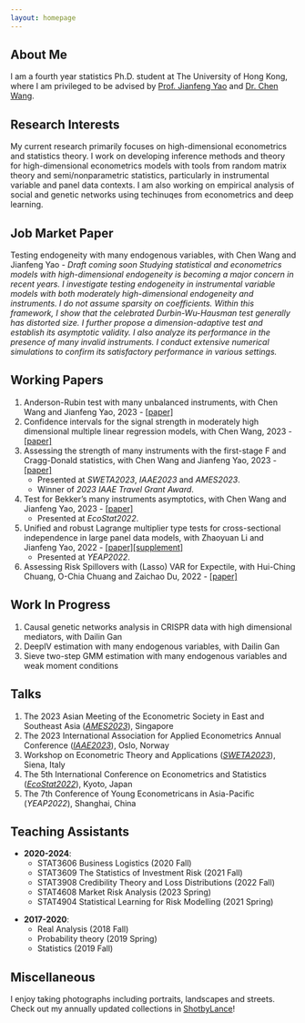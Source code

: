 ```yaml
---
layout: homepage
---
```


## About Me
I am a fourth year statistics Ph.D. student at The University of Hong Kong, where I am privileged to be advised by [Prof. Jianfeng Yao](https://jianfengyao.wordpress.com/) and [Dr. Chen Wang](https://saasweb.hku.hk/staff/stacw/web/).

## Research Interests
My current research primarily focuses on high-dimensional econometrics and statistics theory. I work on developing inference methods and theory for 
high-dimensional econometrics models with tools from random matrix theory and semi/nonparametric statistics, particularly in instrumental variable and panel data contexts. I am also working on empirical analysis of social and genetic networks using techinuqes from econometrics and deep learning.

## Job Market Paper
Testing endogeneity with many endogenous variables, with Chen Wang and Jianfeng Yao - *Draft coming soon*
*Studying statistical and econometrics models with high-dimensional endogeneity is becoming a major concern in recent years. I investigate testing endogeneity in instrumental variable models with both moderately high-dimensional endogeneity and instruments. I do not assume sparsity on coefficients. Within this framework, I show that the celebrated Durbin-Wu-Hausman test generally has distorted size. I further propose a dimension-adaptive test and establish its asymptotic validity. I also analyze its performance in the presence of many invalid instruments. I conduct extensive numerical simulations to confirm its satisfactory performance in various settings.*

## Working Papers 
1. Anderson-Rubin test with many unbalanced instruments, with Chen Wang and Jianfeng Yao, 2023 - [[paper]](https://www.dropbox.com/scl/fi/tx3vcyyh55huwxit482h1/weakIVpaper3_20230922.pdf?rlkey=yxt7pv49b3m2uhin4dvavilwy&dl=0)
2. Confidence intervals for the signal strength in moderately high dimensional multiple linear regression models, with Chen Wang, 2023 - [[paper]](https://www.dropbox.com/s/r49e5s82095vhgj/Adjusted_F_multiple_p.pdf?dl=0)
3. Assessing the strength of many instruments with the first-stage F and Cragg-Donald statistics, with Chen Wang and Jianfeng Yao, 2023 - [[paper]](https://www.dropbox.com/scl/fi/7yrd6xyzed4jh2kw7upub/weakIVpaper2_20230825.pdf?rlkey=3algefffwmbbpzr8bkxa2di9p&dl=0)
   - Presented at *SWETA2023*, *IAAE2023* and *AMES2023*.
   - Winner of *2023 IAAE Travel Grant Award*.
4. Test for Bekker’s many instruments asymptotics, with Chen Wang and Jianfeng Yao, 2023 - [[paper]](https://arxiv.org/pdf/2302.14396.pdf)
   - Presented at *EcoStat2022*.
5. Unified and robust Lagrange multiplier type tests for cross-sectional independence in large panel data models, with Zhaoyuan Li and Jianfeng Yao, 2022 - [[paper]](https://www.dropbox.com/scl/fi/jq5741l8mgsmfevjn5cc9/RLM_Sinica_main.pdf?rlkey=b0clir7zckpyjfv8m5omq7cej&dl=0)[[supplement]](https://www.dropbox.com/scl/fi/13190ayz0gb04xw8qfs0r/RLM_Sinica_Supplement.pdf?rlkey=qtsn932p5j3zan79ldmjpxe5s&dl=0)
   - Presented at *YEAP2022*.
6. Assessing Risk Spillovers with (Lasso) VAR for Expectile, with Hui-Ching Chuang, O-Chia Chuang and Zaichao Du, 2022 - [[paper]](https://deliverypdf.ssrn.com/delivery.php?ID=271115095026087003013108010104106006017000060055059029121029115023089071096029114125100029055040112124009075031070117076124103119082082087053120019020127012078004088038034008121006083023031101114126001085091086075008066123127019006096094105087084029001&EXT=pdf&INDEX=TRUE)

## Work In Progress
1. Causal genetic networks analysis in CRISPR data with high dimensional mediators, with Dailin Gan
2. DeepIV estimation with many endogenous variables, with Dailin Gan
3. Sieve two-step GMM estimation with many endogenous variables and weak moment conditions

## Talks
1. The 2023 Asian Meeting of the Econometric Society in East and Southeast Asia (*[AMES2023](https://www.ames2023ntu.org/)*), Singapore
2. The 2023 International Association for Applied Econometrics Annual Conference (*[IAAE2023](https://www.bi.edu/about-bi/events/2023/june/iaae2023/)*), Oslo, Norway
3. Workshop on Econometric Theory and Applications (*[SWETA2023](https://sites.google.com/view/sweta2023/home)*), Siena, Italy
4. The 5th International Conference on Econometrics and Statistics (*[EcoStat2022](http://www.cmstatistics.org/EcoSta2022/)*), Kyoto, Japan
5. The 7th Conference of Young Econometricans in Asia-Pacific (*YEAP2022*), Shanghai, China

## Teaching Assistants
* **2020-2024**: 
    - STAT3606 Business Logistics (2020 Fall)
    - STAT3609 The Statistics of Investment Risk (2021 Fall)
    - STAT3908 Credibility Theory and Loss Distributions (2022 Fall)
    - STAT4608 Market Risk Analysis (2023 Spring)
    - STAT4904 Statistical Learning for Risk Modelling (2021 Spring)
+ **2017-2020**: 
    - Real Analysis (2018 Fall)
    - Probability theory (2019 Spring)
    - Statistics (2019 Fall)

## Miscellaneous
I enjoy taking photographs including portraits, landscapes and streets. Check out my annually updated collections in [ShotbyLance](https://lanceh7.wixsite.com/shotbylance)!

